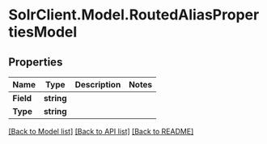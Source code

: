 # SolrClient.Model.RoutedAliasPropertiesModel

## Properties

Name | Type | Description | Notes
------------ | ------------- | ------------- | -------------
**Field** | **string** |  | 
**Type** | **string** |  | 

[[Back to Model list]](../README.md#documentation-for-models) [[Back to API list]](../README.md#documentation-for-api-endpoints) [[Back to README]](../README.md)

